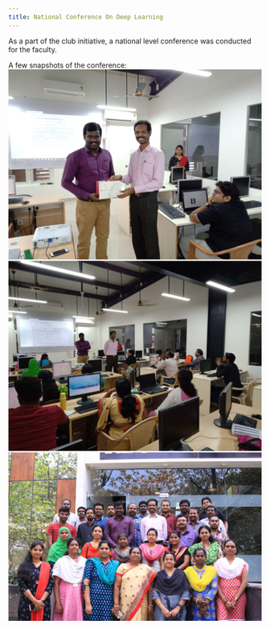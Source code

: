 ```yaml
---
title: National Conference On Deep Learning
---
```


As a part of the club initiative, a national level conference was conducted for the faculty.

A few snapshots of the conference:
![Image1](/img/b4/img1.jpeg "img1")
![Image2](/img/b4/img2.jpeg "img2")
![Image3](/img/b4/img3.jpeg "img3")